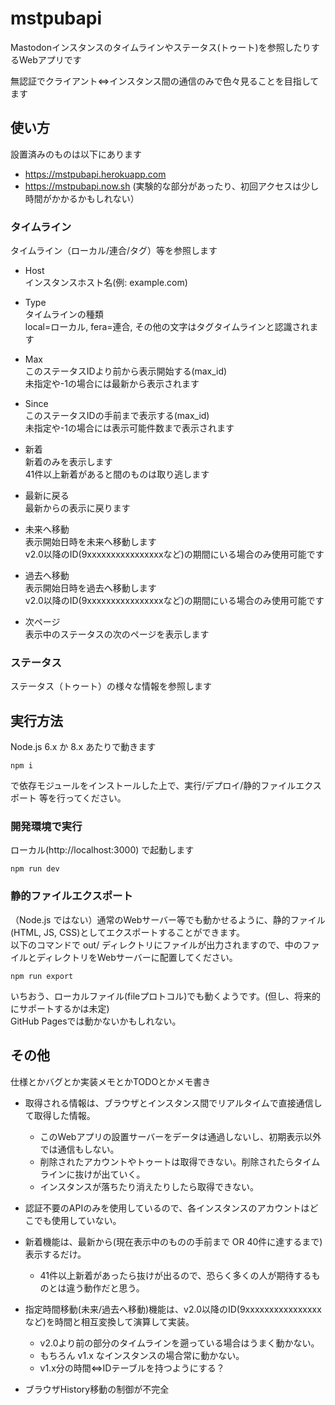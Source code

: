 # mstpubapi

Mastodonインスタンスのタイムラインやステータス(トゥート)を参照したりするWebアプリです

無認証でクライアント⇔インスタンス間の通信のみで色々見ることを目指してます

## 使い方

設置済みのものは以下にあります
* https://mstpubapi.herokuapp.com
* https://mstpubapi.now.sh (実験的な部分があったり、初回アクセスは少し時間がかかるかもしれない）

### タイムライン

タイムライン（ローカル/連合/タグ）等を参照します

* Host  
    インスタンスホスト名(例: example.com)
* Type  
    タイムラインの種類  
    local=ローカル, fera=連合, その他の文字はタグタイムラインと認識されます
* Max  
    このステータスIDより前から表示開始する(max_id)  
    未指定や-1の場合には最新から表示されます
* Since  
    このステータスIDの手前まで表示する(max_id)  
    未指定や-1の場合には表示可能件数まで表示されます

* 新着  
    新着のみを表示します  
    41件以上新着があると間のものは取り逃します
* 最新に戻る  
    最新からの表示に戻ります
* 未来へ移動  
    表示開始日時を未来へ移動します  
    v2.0以降のID(9xxxxxxxxxxxxxxxxなど)の期間にいる場合のみ使用可能です
* 過去へ移動  
    表示開始日時を過去へ移動します  
    v2.0以降のID(9xxxxxxxxxxxxxxxxなど)の期間にいる場合のみ使用可能です
    
* 次ページ  
    表示中のステータスの次のページを表示します

### ステータス

ステータス（トゥート）の様々な情報を参照します

## 実行方法

Node.js 6.x か 8.x あたりで動きます  

    npm i

で依存モジュールをインストールした上で、実行/デプロイ/静的ファイルエクスポート 等を行ってください。

### 開発環境で実行

ローカル(http://localhost:3000) で起動します

    npm run dev

### 静的ファイルエクスポート

（Node.js ではない）通常のWebサーバー等でも動かせるように、静的ファイル(HTML, JS, CSS)としてエクスポートすることができます。  
以下のコマンドで out/ ディレクトリにファイルが出力されますので、中のファイルとディレクトリをWebサーバーに配置してください。  

    npm run export

いちおう、ローカルファイル(fileプロトコル)でも動くようです。(但し、将来的にサポートするかは未定)  
GitHub Pagesでは動かないかもしれない。

## その他

仕様とかバグとか実装メモとかTODOとかメモ書き

* 取得される情報は、ブラウザとインスタンス間でリアルタイムで直接通信して取得した情報。
    * このWebアプリの設置サーバーをデータは通過しないし、初期表示以外では通信もしない。
    * 削除されたアカウントやトゥートは取得できない。削除されたらタイムラインに抜けが出ていく。
    * インスタンスが落ちたり消えたりしたら取得できない。
* 認証不要のAPIのみを使用しているので、各インスタンスのアカウントはどこでも使用していない。

* 新着機能は、最新から(現在表示中のものの手前まで OR 40件に達するまで)表示するだけ。
    * 41件以上新着があったら抜けが出るので、恐らく多くの人が期待するものとは違う動作だと思う。

* 指定時間移動(未来/過去へ移動)機能は、v2.0以降のID(9xxxxxxxxxxxxxxxxなど)を時間と相互変換して演算して実装。
    * v2.0より前の部分のタイムラインを遡っている場合はうまく動かない。
    * もちろん v1.x なインスタンスの場合常に動かない。
    * v1.x分の時間⇔IDテーブルを持つようにする？

* ブラウザHistory移動の制御が不完全



